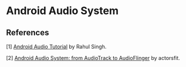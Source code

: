 # Android Audio System

## References

[1] [Android Audio Tutorial](https://strayinsights.blogspot.com/2018/05/android-audio-tutorial-part-one.html) by Rahul Singh.

[2] [Android Audio System: from AudioTrack to AudioFlinger](https://blog.actorsfit.com/a?ID=00500-9a9a688e-9f70-46d9-976a-a1e307e69c8b) by actorsfit.
